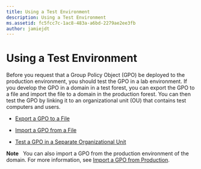 ```yaml
---
title: Using a Test Environment
description: Using a Test Environment
ms.assetid: fc5fcc7c-1ac8-483a-a6bd-2279ae2ee3fb
author: jamiejdt
---
```


# Using a Test Environment


Before you request that a Group Policy Object (GPO) be deployed to the production environment, you should test the GPO in a lab environment. If you develop the GPO in a domain in a test forest, you can export the GPO to a file and import the file to a domain in the production forest. You can then test the GPO by linking it to an organizational unit (OU) that contains test computers and users.

-   [Export a GPO to a File](export-a-gpo-to-a-file.md)

-   [Import a GPO from a File](import-a-gpo-from-a-file-ed.md)

-   [Test a GPO in a Separate Organizational Unit](test-a-gpo-in-a-separate-organizational-unit-agpm40.md)

**Note**  
You can also import a GPO from the production environment of the domain. For more information, see [Import a GPO from Production](import-a-gpo-from-production-agpm40-ed.md).

 

 

 





